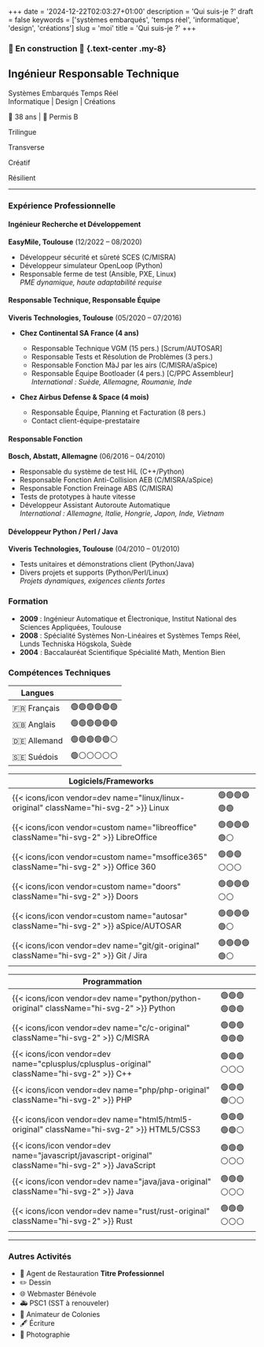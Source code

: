 +++
date = '2024-12-22T02:03:27+01:00'
description = 'Qui suis-je ?'
draft = false
keywords = ['systèmes embarqués', 'temps réel', 'informatique', 'design', 'créations']
slug = 'moi'
title = 'Qui suis-je ?'
+++

### 🚧 En construction 🚧 {.text-center .my-8}

<div class="text-center">

## Ingénieur Responsable Technique

<p class="h4 font-bold">
Systèmes Embarqués Temps Réel<br/>
Informatique | Design | Créations
</p>

🎂 38 ans | 🚗 Permis B

<div class="flex flex-row flex-wrap justify-center gap-8">

<p class="m-1 block rounded bg-theme-light px-3 py-1 font-bold hover:bg-primary hover:text-white dark:bg-darkmode-theme-light dark:hover:bg-darkmode-primary dark:hover:text-dark">
<i class="fa-solid fa-language"></i> Trilingue
</p>
<p class="m-1 block rounded bg-theme-light px-3 py-1 font-bold hover:bg-primary hover:text-white dark:bg-darkmode-theme-light dark:hover:bg-darkmode-primary dark:hover:text-dark">
<i class="fa-solid fa-arrow-down-up-across-line"></i> Transverse
</p>
<p class="m-1 block rounded bg-theme-light px-3 py-1 font-bold hover:bg-primary hover:text-white dark:bg-darkmode-theme-light dark:hover:bg-darkmode-primary dark:hover:text-dark">
<i class="fa-solid fa-palette"></i> Créatif
</p>
<p class="m-1 block rounded bg-theme-light px-3 py-1 font-bold hover:bg-primary hover:text-white dark:bg-darkmode-theme-light dark:hover:bg-darkmode-primary dark:hover:text-dark">
<i class="fa-solid fa-cloud-sun-rain"></i> Résilient
</p>

</div>

</div>

---

<div class="grid grid-cols-1 gap-8 xl:grid-cols-3">

<div class="col-span-1 xl:col-span-2">

### Expérience Professionnelle

#### Ingénieur Recherche et Développement

**EasyMile, Toulouse** (12/2022 – 08/2020)

- Développeur sécurité et sûreté SCES (C/MISRA)
- Développeur simulateur OpenLoop (Python)
- Responsable ferme de test (Ansible, PXE, Linux)  
  _PME dynamique, haute adaptabilité requise_

#### Responsable Technique, Responsable Équipe

**Viveris Technologies, Toulouse** (05/2020 – 07/2016)

- **Chez Continental SA France (4 ans)**

  - Responsable Technique VGM (15 pers.) [Scrum/AUTOSAR]
  - Responsable Tests et Résolution de Problèmes (3 pers.)
  - Responsable Fonction MàJ par les airs (C/MISRA/aSpice)
  - Responsable Équipe Bootloader (4 pers.) [C/PPC Assembleur]  
    _International : Suède, Allemagne, Roumanie, Inde_

- **Chez Airbus Defense & Space (4 mois)**
  - Responsable Équipe, Planning et Facturation (8 pers.)
  - Contact client-équipe-prestataire

#### Responsable Fonction

**Bosch, Abstatt, Allemagne** (06/2016 – 04/2010)

- Responsable du système de test HiL (C++/Python)
- Responsable Fonction Anti-Collision AEB (C/MISRA/aSpice)
- Responsable Fonction Freinage ABS (C/MISRA)
- Tests de prototypes à haute vitesse
- Développeur Assistant Autoroute Automatique  
  _International : Allemagne, Italie, Hongrie, Japon, Inde, Vietnam_

#### Développeur Python / Perl / Java

**Viveris Technologies, Toulouse** (04/2010 – 01/2010)

- Tests unitaires et démonstrations client (Python/Java)
- Divers projets et supports (Python/Perl/Linux)  
  _Projets dynamiques, exigences clients fortes_

</div>

<div class="col-span-1">

### Formation

- **2009** : Ingénieur Automatique et Électronique, Institut National des
  Sciences Appliquées, Toulouse
- **2008** : Spécialité Systèmes Non-Linéaires et Systèmes Temps Réel, Lunds
  Techniska Högskola, Suède
- **2004** : Baccalauréat Scientifique Spécialité Math, Mention Bien

### Compétences Techniques

<div class="grid grid-cols-1 md:grid-cols-2 md:gap-6 xl:grid-cols-1">

<div class="col-span-1">

| **Langues** |              |
| ----------- | ------------ |
| 🇫🇷 Français | 🟢🟢🟢🟢🟢🟢 |
| 🇬🇧 Anglais  | 🟢🟢🟢🟢🟢🟢 |
| 🇩🇪 Allemand | 🟢🟢🟢🟢🟢⚪ |
| 🇸🇪 Suédois  | 🟢⚪⚪⚪⚪⚪ |

</div>

<div class="col-span-1">

| **Logiciels/Frameworks**                                                                      |              |
| --------------------------------------------------------------------------------------------- | ------------ |
| {{< icons/icon vendor=dev name="linux/linux-original" className="hi-svg-2" >}} Linux          | 🟢🟢🟢🟢🟢🟢 |
| {{< icons/icon vendor=custom name="libreoffice"       className="hi-svg-2" >}} LibreOffice    | 🟢🟢🟢🟢🟢⚪ |
| {{< icons/icon vendor=custom name="msoffice365"       className="hi-svg-2" >}} Office 360     | 🟢🟢🟢⚪⚪⚪ |
| {{< icons/icon vendor=custom name="doors"             className="hi-svg-2" >}} Doors          | 🟢🟢🟢🟢⚪⚪ |
| {{< icons/icon vendor=custom name="autosar"           className="hi-svg-2" >}} aSpice/AUTOSAR | 🟢🟢🟢🟢🟢⚪ |
| {{< icons/icon vendor=dev name="git/git-original"     className="hi-svg-2" >}} Git / Jira     | 🟢🟢🟢🟢🟢⚪ |

</div>

<div class="col-span-1">

| **Programmation**                                                                                   |              |
| --------------------------------------------------------------------------------------------------- | ------------ |
| {{< icons/icon vendor=dev name="python/python-original"         className="hi-svg-2" >}} Python     | 🟢🟢🟢🟢🟢🟢 |
| {{< icons/icon vendor=dev name="c/c-original"                   className="hi-svg-2" >}} C/MISRA    | 🟢🟢🟢🟢🟢🟢 |
| {{< icons/icon vendor=dev name="cplusplus/cplusplus-original"   className="hi-svg-2" >}} C++        | 🟢🟢🟢⚪⚪⚪ |
| {{< icons/icon vendor=dev name="php/php-original"               className="hi-svg-2" >}} PHP        | 🟢🟢🟢🟢⚪⚪ |
| {{< icons/icon vendor=dev name="html5/html5-original"           className="hi-svg-2" >}} HTML5/CSS3 | 🟢🟢🟢🟢🟢⚪ |
| {{< icons/icon vendor=dev name="javascript/javascript-original" className="hi-svg-2" >}} JavaScript | 🟢🟢🟢⚪⚪⚪ |
| {{< icons/icon vendor=dev name="java/java-original"             className="hi-svg-2" >}} Java       | 🟢🟢🟢⚪⚪⚪ |
| {{< icons/icon vendor=dev name="rust/rust-original"             className="hi-svg-2" >}} Rust       | 🟢🟢🟢⚪⚪⚪ |

</div>

</div>

</div>

</div>

---

### Autres Activités

- 🍪 Agent de Restauration **Titre Professionnel**
- ✏️ Dessin
- 🌐 Webmaster Bénévole
- 🚑 PSC1 (SST à renouveler)
- 🌄 Animateur de Colonies
- 🖋️ Écriture
- 📸 Photographie
